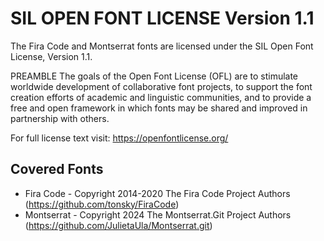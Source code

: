 # SIL OPEN FONT LICENSE Version 1.1

The Fira Code and Montserrat fonts are licensed under the SIL Open Font License, Version 1.1.

PREAMBLE
The goals of the Open Font License (OFL) are to stimulate worldwide
development of collaborative font projects, to support the font creation
efforts of academic and linguistic communities, and to provide a free and
open framework in which fonts may be shared and improved in partnership
with others.

For full license text visit: <https://openfontlicense.org/>

## Covered Fonts

- Fira Code - Copyright 2014-2020 The Fira Code Project Authors (<https://github.com/tonsky/FiraCode>)
- Montserrat - Copyright 2024 The Montserrat.Git Project Authors (<https://github.com/JulietaUla/Montserrat.git>)
